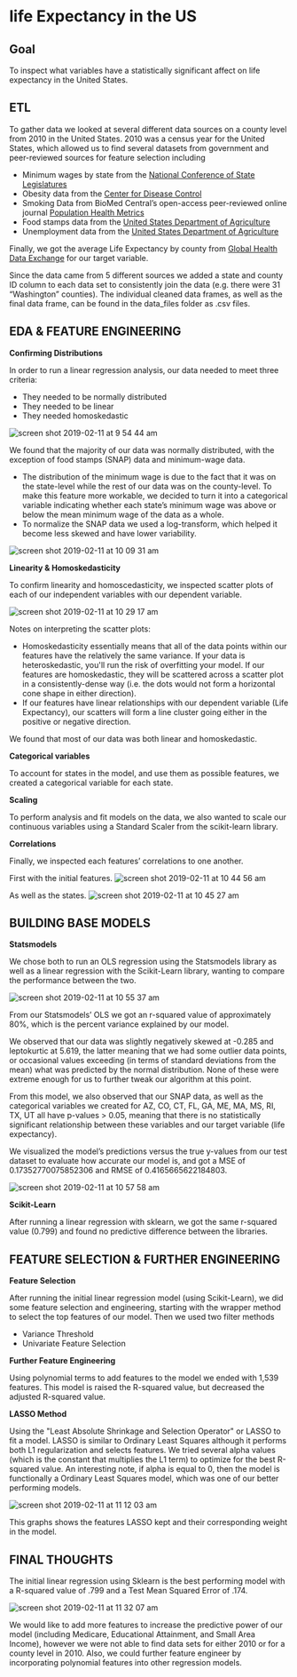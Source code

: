 # life Expectancy in the US

## Goal

To inspect what variables have a statistically significant affect on life expectancy in the United States.

## ETL

 To gather data we looked at several different data sources on a county level from 2010 in the United States. 2010 was a census year for the United States, which allowed us to find several datasets from government and peer-reviewed sources for feature selection including
* Minimum wages by state from the [National Conference of State Legislatures](https://www.dol.gov/whd/minwage/mw-consolidated.htm)
* Obesity data from the [Center for Disease Control](https://www.cdc.gov/diabetes/data/countydata/countydataindicators.html)
* Smoking Data from BioMed Central’s open-access peer-reviewed online journal [Population Health Metrics](https://pophealthmetrics.biomedcentral.com/articles/10.1186/1478-7954-12-5)
* Food stamps data from the [United States Department of Agriculture](https://www.fns.usda.gov/pd/supplemental-nutrition-assistance-program-snap)
* Unemployment data from the [United States Department of Agriculture](https://www.ers.usda.gov/data-products/county-level-data-sets/download-data/)

Finally, we got the average Life Expectancy by county from [Global Health Data Exchange](http://ghdx.healthdata.org/us-data ) for our target variable.

Since the data came from 5 different sources we added a state and county ID column to each data set to consistently join the data (e.g. there were 31 “Washington” counties). The individual cleaned data frames, as well as the final data frame, can be found in the data_files folder as .csv files.

## EDA & FEATURE ENGINEERING

**Confirming Distributions**

In order to run a linear regression analysis, our data needed to meet three criteria:
* They needed to be normally distributed
* They needed to be linear
* They needed homoskedastic

![screen shot 2019-02-11 at 9 54 44 am](https://user-images.githubusercontent.com/39356742/52571730-29e24980-2de4-11e9-96bf-f85b6dc0a86c.png)

We found that the majority of our data was normally distributed, with the exception of food stamps (SNAP) data and minimum-wage data.
* The distribution of the minimum wage is due to the fact that it was on the state-level while the rest of our data was on the county-level. To make this feature more workable, we decided to turn it into a categorical variable indicating whether each state’s minimum wage was above or below the mean minimum wage of the data as a whole.
* To normalize the SNAP data we used a log-transform, which helped it become less skewed and have lower variability.

![screen shot 2019-02-11 at 10 09 31 am](https://user-images.githubusercontent.com/39356742/52572213-4b900080-2de5-11e9-8b4a-191bf9bca6f2.png)

**Linearity & Homoskedasticity**

To confirm linearity and homoscedasticity, we inspected scatter plots of each of our independent variables with our dependent variable.

![screen shot 2019-02-11 at 10 29 17 am](https://user-images.githubusercontent.com/39356742/52573349-f3a6c900-2de7-11e9-9a3b-5d4e6ebc1ae1.png)

Notes on interpreting the scatter plots: 
* Homoskedasticity essentially means that all of the data points within our features have the relatively the same variance. If your data is heteroskedastic, you'll run the risk of overfitting your model. If our features are homoskedastic, they will be scattered across a scatter plot in a consistently-dense way (i.e. the dots would not form a horizontal cone shape in either direction).
* If our features have linear relationships with our dependent variable (Life Expectancy), our scatters will form a line cluster going either in the positive or negative direction.

We found that most of our data was both linear and homoskedastic.

**Categorical variables**

To account for states in the model, and use them as possible features, we created a categorical variable for each state.

**Scaling**

To perform analysis and fit models on the data, we also wanted to scale our continuous variables using a Standard Scaler from the scikit-learn library.

**Correlations**

Finally, we inspected each features’ correlations to one another.

First with the initial features.
![screen shot 2019-02-11 at 10 44 56 am](https://user-images.githubusercontent.com/39356742/52574547-89dbee80-2dea-11e9-9eef-027d932ad61e.png)

As well as the states.
![screen shot 2019-02-11 at 10 45 27 am](https://user-images.githubusercontent.com/39356742/52574589-a5df9000-2dea-11e9-8c2f-fa9a1f93bf3d.png)

## BUILDING BASE MODELS

**Statsmodels**

We chose both to run an OLS regression using the Statsmodels library as well as a linear regression with the Scikit-Learn library, wanting to compare the performance between the two.

![screen shot 2019-02-11 at 10 55 37 am](https://user-images.githubusercontent.com/39356742/52575100-9f9de380-2deb-11e9-9849-0e9da1c09d0f.png)

From our Statsmodels’ OLS we got an r-squared value of approximately 80%, which is the percent variance explained by our model. 

We observed that our data was slightly negatively skewed at -0.285 and leptokurtic at 5.619, the latter meaning that we had some outlier data points, or occasional values exceeding (in terms of standard deviations from the mean) what was predicted by the normal distribution. None of these were extreme enough for us to further tweak our algorithm at this point.

From this model, we also observed that our SNAP data, as well as the categorical variables we created for AZ, CO, CT, FL, GA, ME, MA, MS, RI, TX, UT all have p-values > 0.05, meaning that there is no statistically significant relationship between these variables and our target variable (life expectancy).

We visualized the model’s predictions versus the true y-values from our test dataset to evaluate how accurate our model is, and got a MSE of 0.17352770075852306 and RMSE of 0.4165665622184803.

![screen shot 2019-02-11 at 10 57 58 am](https://user-images.githubusercontent.com/39356742/52575295-ef7caa80-2deb-11e9-87a6-fab8f1a847c6.png)

**Scikit-Learn**

After running a linear regression with sklearn, we got the same r-squared value (0.799) and found no predictive  difference between the libraries.

## FEATURE SELECTION & FURTHER ENGINEERING

**Feature Selection**

After running the initial linear regression model (using Scikit-Learn), we did some feature selection and engineering, starting with the wrapper method to select the top features of our model.
Then we used two filter methods
* Variance Threshold
* Univariate Feature Selection

**Further Feature Engineering**

Using polynomial terms to add features to the model we ended with 1,539 features. This model is raised the R-squared value, but decreased the adjusted R-squared value. 

**LASSO Method**

Using the "Least Absolute Shrinkage and Selection Operator" or LASSO to fit a model. LASSO is similar to Ordinary Least Squares although it performs both L1 regularization and selects features. We tried several alpha values (which is the constant that multiplies the L1 term) to optimize for the best R-squared value. An interesting note, if alpha is equal to 0, then the model is functionally a Ordinary Least Squares model, which was one of our better performing models.

![screen shot 2019-02-11 at 11 12 03 am](https://user-images.githubusercontent.com/39356742/52576346-e1c82480-2ded-11e9-8b96-e083634de9fe.png)

This graphs shows the features LASSO kept and their corresponding weight in the model. 

## FINAL THOUGHTS

The initial linear regression using Sklearn is the best performing model with a R-squared value of .799 and a Test Mean Squared Error of .174. 

![screen shot 2019-02-11 at 11 32 07 am](https://user-images.githubusercontent.com/39356742/52577718-b266e700-2df0-11e9-814c-d1a92e6389c6.png)

We would like to add more features to increase the predictive power of our model (including Medicare, Educational Attainment, and Small Area Income), however we were not able to find data sets for either 2010 or for a county level in 2010. Also, we could further feature engineer by incorporating polynomial features into other regression models.


